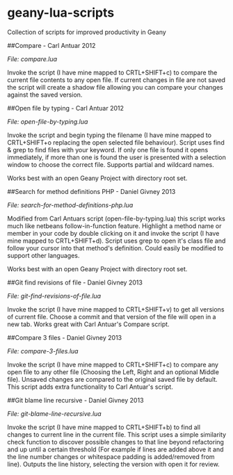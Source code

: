 geany-lua-scripts
=================

Collection of scripts for improved productivity in Geany

##Compare - Carl Antuar 2012

_File: compare.lua_

Invoke the script (I have mine mapped to CRTL+SHIFT+c) to compare the current file contents to any open file. If current changes in file are not saved the script will create a shadow file allowing you can compare your changes against the saved version.

##Open file by typing - Carl Antuar 2012

_File: open-file-by-typing.lua_

Invoke the script and begin typing the filename (I have mine mapped to CRTL+SHIFT+o replacing the open selected file behaviour). Script uses find & grep to find files with your keyword.  If only one file is found it opens immediately, if more than one is found the user is presented with a selection window to choose the correct file. Supports partial and wildcard names.

Works best with an open Geany Project with directory root set.

##Search for method definitions PHP - Daniel Givney 2013

_File: search-for-method-definitions-php.lua_

Modified from Carl Antuars script (open-file-by-typing.lua) this script works much like netbeans follow-in-function feature.  Highlight a method name or member in your code by double clicking on it and invoke the script (I have mine mapped to CRTL+SHIFT+d). Script uses grep to open it's class file and follow your cursor into that method's definition.  Could easily be modified to support other languages.

Works best with an open Geany Project with directory root set.

##Git find revisions of file - Daniel Givney 2013

_File: git-find-revisions-of-file.lua_

Invoke the script (I have mine mapped to CRTL+SHIFT+v) to get all versions of current file. Choose a commit and that version of the file will open in a new tab. Works great with Carl Antuar's Compare script.

##Compare 3 files - Daniel Givney 2013

_File: compare-3-files.lua_

Invoke the script (I have mine mapped to CRTL+SHIFT+c) to compare any open file to any other file (Choosing the Left, Right and an optional Middle file). Unsaved changes are compared to the original saved file by default. This script adds extra functionality to Carl Antuar's script.

##Git blame line recursive - Daniel Givney 2013

_File: git-blame-line-recursive.lua_

Invoke the script (I have mine mapped to CRTL+SHIFT+b) to find all changes to current line in the current file.  This script uses a simple similarity check function to discover possible changes to that line beyond refactoring and up until a certain threshold (For example if lines are added above it and the line number changes or whitespace padding is added/removed from line). Outputs the line history, selecting the version with open it for review.